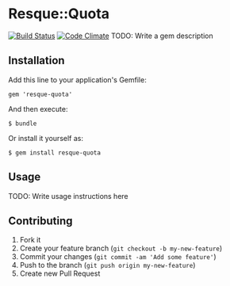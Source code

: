 # Resque::Quota
[![Build Status](https://secure.travis-ci.org/Theano/Theano.png)](http://travis-ci.org/Theano/Theano)
[![Code Climate](https://codeclimate.com/badge.png)](https://codeclimate.com/github/hisea/resque-quota)
TODO: Write a gem description

## Installation

Add this line to your application's Gemfile:

    gem 'resque-quota'

And then execute:

    $ bundle

Or install it yourself as:

    $ gem install resque-quota

## Usage

TODO: Write usage instructions here

## Contributing

1. Fork it
2. Create your feature branch (`git checkout -b my-new-feature`)
3. Commit your changes (`git commit -am 'Add some feature'`)
4. Push to the branch (`git push origin my-new-feature`)
5. Create new Pull Request
